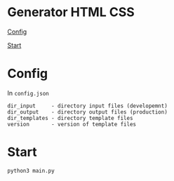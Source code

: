 # **Generator HTML CSS**

[Config](#config)

[Start](#start)

# Config
In ```config.json```
```
dir_input     - directory input files (developemnt)
dir_output    - directory output files (production)
dir_templates - directory template files
version       - version of template files
```

# Start
```bash
python3 main.py
```